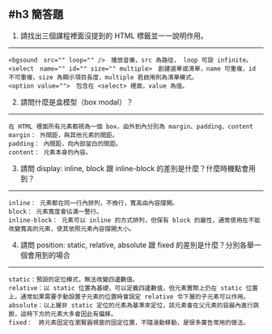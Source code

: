 #h3 簡答題
----

1. 請找出三個課程裡面沒提到的 HTML 標籤並一一說明作用。
----
    <bgsound　src="" loop="" />　播放音樂，src 為路徑， loop 可設 infinite。
    <select　name="" id="" size="" multiple>　創建選單或清單，name 可重複，id 不可重複，size 為顯示項目長度，multiple 若啟用則為清單模式。
    <option value="">　包含在 <select> 裡面，value 為值。　


2. 請問什麼是盒模型（box modal）？
----
    在 HTML 裡面所有元素都視為一個 box，由外到內分別為 margin、padding、content
    margin： 外間距，與其他元素的間距。
    padding： 內間距，向內部留白的間距。
    content： 元素本身的內容。

3. 請問 display: inline, block 跟 inline-block 的差別是什麼？什麼時機點會用到？
----
    inline： 元素都在同一行內排列，不換行，寬高由內容撐開。
    block： 元素寬度會佔滿一整行。
    inline-block： 元素可以 inline 的方式排列，但保有 block 的屬性，通常使用在不能改變寬高的元素，使其依照元素內容撐開大小。

4. 請問 position: static, relative, absolute 跟 fixed 的差別是什麼？分別各舉一個會用到的場合
----
    static：預設的定位模式，無法改變四邊數值。
    relative：以 static 位置為基礎，可以定義四邊數值，但元素實際上仍在 static 位置上。通常如果需要手動設置子元素的位置時會設定 relative 令下層的子元素可以作用。
    absolute：以上層非 static 定位的元素為基準來定位，該元素會在父元素的容器內進行跳脫，這時下方的元素大多會因此有偏移。
    fixed：　將元素固定在瀏覽器視窗的固定位置，不隨滾動移動，是很多廣告常用的做法。
